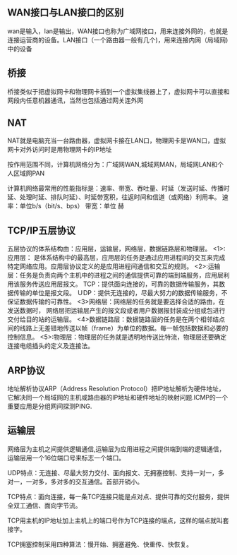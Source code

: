## WAN接口与LAN接口的区别
wan是输入，lan是输出，WAN接口也称为广域网接口，用来连接外网的，也就是连接运营商的设备。LAN接口（一个路由器一般有几个)，用来连接内网（局域网)中的设备

## 桥接
桥接类似于把虚拟网卡和物理网卡插到一个虚拟集线器上了，虚拟网卡可以直接和网段内任意机器通讯，当然也包括通过网关连外网

## NAT
NAT就是电脑充当一台路由器，虚拟网卡接在LAN口，物理网卡是WAN口，虚拟网卡对外访问时是用物理网卡的IP地址

按作用范围不同，计算机网络分为：广域网WAN,城域网MAN，局域网LAN和个人区域网PAN

计算机网络最常用的性能指标是：速率、带宽、吞吐量、时延（发送时延、传播时延、处理时延、排队时延）、时延带宽积，往返时间和信道（或网络）利用率。
速率：单位b/s（bit/s、bps）
带宽：单位 赫 

## TCP/IP五层协议
五层协议的体系结构由：应用层，运输层，网络层，数据链路层和物理层。
<1>:应用层： 是体系结构中的最高层，应用层的任务是通过应用进程间的交互来完成特定网络应用。应用层协议定义的是应用进程间通信和交互的规则。
<2>:运输层：任务是负责向两个主机中的进程之间的通信提供可靠的端到端服务，应用层利用该服务传送应用层报文。
TCP：提供面向连接的，可靠的数据传输服务，其数据传输的单位是报文段。
ＵDP：提供无连接的，尽最大努力的数据传输服务，不保证数据传输的可靠性。
<3>网络层：网络层的任务就是要选择合适的路由，在发送数据时， 网络层把运输层产生的报文段或者用户数据报封装成分组或包进行交付给目的站的运输层。
<4>数据链路层：数据链路层的任务是在两个相邻结点间的线路上无差错地传送以帧（frame）为单位的数据。每一帧包括数据和必要的控制信息。
<5>:物理层：物理层的任务就是透明地传送比特流，物理层还要确定连接电缆插头的定义及连接法。

## ARP协议
地址解析协议ARP（Address Resolution Protocol）把IP地址解析为硬件地址，它解决同一个局域网的主机或路由器的IP地址和硬件地址的映射问题.ICMP的一个重要应用是分组网间探测PING.

## 运输层
网络层为主机之间提供逻辑通信,运输层为应用进程之间提供端到端的逻辑通信，运输层用一个16位端口号来标志一个端口。

UDP特点：无连接、尽最大努力交付、面向报文、无拥塞控制、支持一对一，多对一，一对多，多对多的交互通信。首部开销小。

TCP特点：面向连接，每一条TCP连接只能是点对点、提供可靠的交付服务，提供全双工通信、面向字节流。

TCP用主机的IP地址加上主机上的端口号作为TCP连接的端点，这样的端点就叫套接字。

TCP拥塞控制采用四种算法：慢开始、拥塞避免、快重传、快恢复。